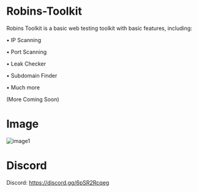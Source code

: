 # Robins-Toolkit
Robins Toolkit is a basic web testing toolkit with basic features, including:

• IP Scanning

• Port Scanning

• Leak Checker

• Subdomain Finder

• Much more

(More Coming Soon)

# Image
![image1](https://i.postimg.cc/T3tvRHJp/image.png)

# Discord
Discord: https://discord.gg/6pSR2Rcqeg
